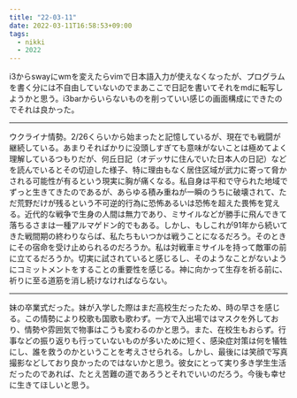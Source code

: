```yaml
---
title: "22-03-11"
date: 2022-03-11T16:58:53+09:00
tags:
  - nikki
  - 2022
---
```


i3からswayにwmを変えたらvimで日本語入力が使えなくなったが、プログラムを書く分には不自由していないのでまあここで日記を書いてそれをmdに転写しようかと思う。i3barからいらないものを削っていい感じの画面構成にできたのでそれは良かった。

--- 

ウクライナ情勢。2/26くらいから始まったと記憶しているが、現在でも戦闘が継続している。あまりそればかりに没頭しすぎても意味がないことは極めてよく理解しているつもりだが、何丘日記（オデッサに住んでいた日本人の日記）などを読んでいるとその切迫した様子、特に理由もなく居住区域が武力に寄って脅かされる可能性が有るという現実に胸が痛くなる。私自身は平和で守られた地域でずっと生きてきたのであるが、あらゆる積み重ねが一瞬のうちに破壊されて、ただ荒野だけが残るという不可逆的行為に恐怖あるいは恐怖を超えた畏怖を覚える。近代的な戦争で生身の人間は無力であり、ミサイルなどが勝手に飛んできて落ちるさまは一種アルマゲドン的でもある。しかし、もしこれが91年から続いてきた戦間期の終わりならば、私たちもいつかは戦うことになるだろう。そのときにその宿命を受け止められるのだろうか。私は対戦車ミサイルを持って敵軍の前に立てるだろうか。切実に試されていると感じるし、そのようなことがないようにコミットメントをすることの重要性を感じる。神に向かって生存を祈る前に、祈りに至る道筋を消し続けなければならない。

--- 

妹の卒業式だった。妹が入学した際はまだ高校生だったため、時の早さを感じる。この情勢により校歌も国歌も歌わず。一方で入出場ではマスクを外しており、情勢や雰囲気で物事はこうも変わるのかと思う。また、在校生もおらず。行事などの振り返りも行っていないものが多いために短く、感染症対策は何を犠牲にし、誰を救うのかということを考えさせられる。しかし、最後には笑顔で写真撮影などしており良かったのではないかと思う。彼女にとって実り多き学生生活だったのであれば、たとえ苦難の道であろうとそれでいいのだろう。今後も幸せに生きてほしいと思う。

